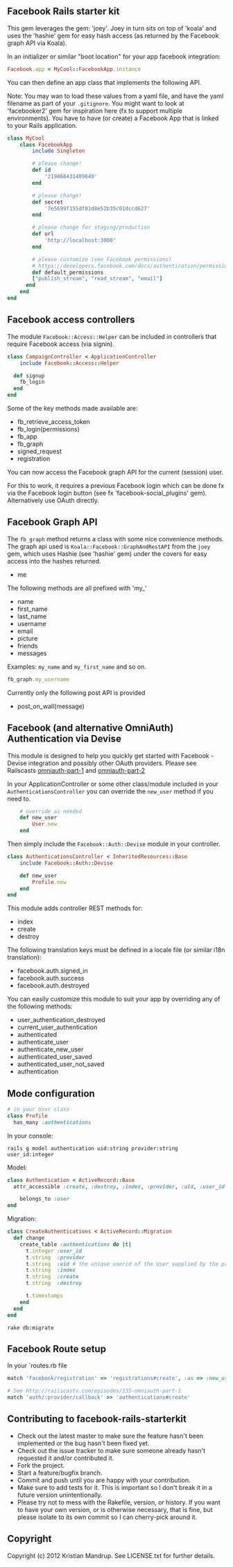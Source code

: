 ## Facebook Rails starter kit

This gem leverages the gem: 'joey'. Joey in turn sits on top of 'koala' and uses the 'hashie' gem for easy hash access (as returned by the Facebook graph API via Koala).

In an initializer or similar "boot location" for your app facebook integration:

```ruby
Facebook.app = MyCool::FacebookApp.instance
```

You can then define an app class that implements the following API. 

Note: You may wan to load these values from a yaml file, and have the yaml filename as part of your `.gitignore`. You might want to look at 'facebooker2' gem for inspiration here (fx to support multiple environments). You have to have (or create) a Facebook App that is linked to your Rails application.

```ruby
class MyCool
	class FacebookApp
		include Singleton

		# please change!
		def id
			'219868431409649' 
		end

		# please change!
		def secret
			'7e5699f155df01d8e52b35c01dccd627' 
		end

		# please change for staging/production
		def url
			'http://localhost:3000'
		end

		# please customize (see Facebook permissions)
		# https://developers.facebook.com/docs/authentication/permissions/
		def default_permissions
	    ["publish_stream", "read_stream", "email"]
	  end
	end
end
```

## Facebook access controllers

The module `Facebook::Access::Helper` can be included in controllers that require Facebook access (via signin).

```ruby
class CampaignController < ApplicationController
	include Facebook::Access::Helper

  def signup
  	fb_login
  end
end
```

Some of the key methods made available are:

* fb_retrieve_access_token
* fb_login(permissions)
* fb_app
* fb_graph
* signed_request
* registration

You can now access the Facebook graph API for the current (session) user.

For this to work, it requires a previous Facebook login which can be done fx via the Facebook login button (see fx 'facebook-social_plugins' gem). Alternatively use OAuth directly.

## Facebook Graph API

The `fb_graph` method returns a class with some nice convenience methods. The 
graph api used is `Koala::Facebook::GraphAndRestAPI` from the `joey` gem, which uses Hashie (see 'hashie' gem) under the covers for easy access into the hashes returned.

* me

The following methods are all prefixed with 'my_'

* name
* first_name
* last_name
* username
* email
* picture
* friends
* messages

Examples: `my_name` and `my_first_name` and so on.

```ruby
fb_graph.my_username
```

Currently only the following post API is provided

* post_on_wall(message)

## Facebook (and alternative OmniAuth) Authentication via Devise

This module is designed to help you quickly get started with Facebook - Devise integration and possibly other OAuth providers. Please see Railscasts [omniauth-part-1](http://railscasts.com/episodes/235-omniauth-part-1) and [omniauth-part-2](http://railscasts.com/episodes/236-omniauth-part-2)

In your ApplicationController or some other class/module included in your `AuthenticationsController` you
can override the `new_user` method if you need to. 

```ruby
	# override as needed
	def new_user
		User.new
	end
```

Then simply include the `Facebook::Auth::Devise` module in your controller.

```ruby
class AuthenticationsController < InheritedResources::Base
	include Facebook::Auth::Devise

	def new_user
		Profile.new
	end
end
```

This module adds controller REST methods for:

* index
* create
* destroy

The following translation keys must be defined in a locale file (or similar i18n translation):

* facebook.auth.signed_in
* facebook.auth.success
* facebook.auth.destroyed

You can easily customize this module to suit your app by overriding any of the following methods:

* user_authentication_destroyed
* current_user_authentication
* authenticated
* authenticate_user
* authenticate_new_user
* authenticated_user_saved
* authenticated_user_not_saved
* authentication

## Mode configuration

```ruby
# in your User class
class Profile
  has_many :authentications
```

In your console:

```
rails g model authentication uid:string provider:string user_id:integer
```

Model:

```ruby
class Authentication < ActiveRecord::Base
  attr_accessible :create, :destroy, :index, :provider, :uid, :user_id

	belongs_to :user  
end
```

Migration:

```ruby
class CreateAuthentications < ActiveRecord::Migration
  def change
    create_table :authentications do |t|
      t.integer :user_id
      t.string  :provider
      t.string  :uid # the unique userid of the User supplied by the provider
      t.string  :index
      t.string  :create
      t.string  :destroy

      t.timestamps
    end
  end
end
```

```
rake db:migrate
```


## Facebook Route setup

In your `routes.rb file

```ruby
match 'facebook/registration' => 'registrations#create', :as => :new_user_registration

# See http://railscasts.com/episodes/235-omniauth-part-1
match 'auth/:provider/callback' => 'authentications#create'
```

## Contributing to facebook-rails-starterkit
 
* Check out the latest master to make sure the feature hasn't been implemented or the bug hasn't been fixed yet.
* Check out the issue tracker to make sure someone already hasn't requested it and/or contributed it.
* Fork the project.
* Start a feature/bugfix branch.
* Commit and push until you are happy with your contribution.
* Make sure to add tests for it. This is important so I don't break it in a future version unintentionally.
* Please try not to mess with the Rakefile, version, or history. If you want to have your own version, or is otherwise necessary, that is fine, but please isolate to its own commit so I can cherry-pick around it.

## Copyright

Copyright (c) 2012 Kristian Mandrup. See LICENSE.txt for
further details.

